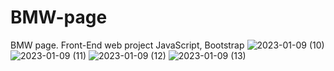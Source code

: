 # BMW-page
BMW page. Front-End web project 
JavaScript, Bootstrap
![2023-01-09 (10)](https://user-images.githubusercontent.com/87621774/211364207-8d609b9c-56ae-45bf-90ed-bacdbeda0ee5.png)
![2023-01-09 (11)](https://user-images.githubusercontent.com/87621774/211364256-47b9da6a-286d-47e6-acad-246b75205c03.png)
![2023-01-09 (12)](https://user-images.githubusercontent.com/87621774/211364292-e063c659-91d5-4177-9281-019ef98367c8.png)
![2023-01-09 (13)](https://user-images.githubusercontent.com/87621774/211364322-45ee2ad5-5fc6-42cc-a47d-505e90ee3bc2.png)
